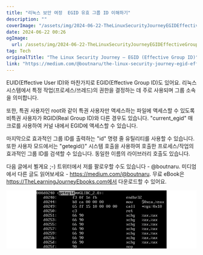 ```yaml
---
title: "리눅스 보안 여정  EGID 유효 그룹 ID 이해하기"
description: ""
coverImage: "/assets/img/2024-06-22-TheLinuxSecurityJourneyEGIDEffectiveGroupID_0.png"
date: 2024-06-22 00:26
ogImage: 
  url: /assets/img/2024-06-22-TheLinuxSecurityJourneyEGIDEffectiveGroupID_0.png
tag: Tech
originalTitle: "The Linux Security Journey — EGID (Effective Group ID)"
link: "https://medium.com/@boutnaru/the-linux-security-journey-egid-effective-group-id-bda1c56b4995"
---
```



EUID(Effective User ID)와 마찬가지로 EGID(Effective Group ID)도 있어요. 리눅스 시스템에서 특정 작업(프로세스/쓰레드)의 권한을 결정하는 데 주로 사용되며 그룹 소속을 의미합니다.

또한, 특권 사용자인 root와 같이 특권 사용자만 액세스하는 파일에 액세스할 수 있도록 비특권 사용자가 RGID(Real Group ID)와 다른 경우도 있습니다. "current_egid" 매크로를 사용하여 커널 내에서 EGID에 액세스할 수 있습니다.

마지막으로 효과적인 그룹 ID를 출력하는 "id" 명령 줄 유틸리티를 사용할 수 있습니다. 또한 사용자 모드에서는 "getegid()" 시스템 호출을 사용하여 호출한 프로세스/작업의 효과적인 그룹 ID를 검색할 수 있습니다. 동일한 이름의 라이브러리 호출도 있습니다.

다음 글에서 뵐게요 ;-) 트위터에서 저를 팔로우할 수도 있습니다 - @boutnaru. 미디엄에서 다른 글도 읽어보세요 - https://medium.com/@boutnaru. 무료 eBook은 https://TheLearningJourneyEbooks.com에서 다운로드할 수 있어요.

<div class="content-ad"></div>

![Linux Screenshot](/assets/img/2024-06-22-TheLinuxSecurityJourneyEGIDEffectiveGroupID_0.png)